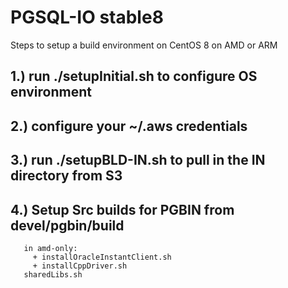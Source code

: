 # PGSQL-IO stable8

Steps to setup a build environment on CentOS 8 on AMD or ARM

## 1.) run ./setupInitial.sh to configure OS environment

## 2.) configure your ~/.aws credentials

## 3.) run ./setupBLD-IN.sh to pull in the IN directory from S3

## 4.) Setup Src builds for PGBIN from devel/pgbin/build
       in amd-only:
         + installOracleInstantClient.sh
         + installCppDriver.sh
       sharedLibs.sh
